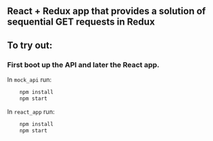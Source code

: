## React + Redux app that provides a solution of sequential GET requests in Redux

## To try out:
### First boot up the API and later the React app.

In `mock_api` run:
```bash
    npm install
    npm start
```

In `react_app` run:
```bash
    npm install
    npm start
```